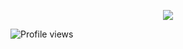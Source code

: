 <div align="center">
	<!--<p>
		<img src="https://raw.githubusercontent.com/Ta180m/Ta180m/master/header.svg" width="800" height="400">
	</p>-->
	<p>
		<img src="https://github-readme-stats.vercel.app/api?username=Ta180m&show_icons=true&title_color=fff&icon_color=79ff97&text_color=9f9f9f&bg_color=151515" >
	</p>
</div>

<p align="left">
  <img src="https://komarev.com/ghpvc/?username=Ta180m" alt="Profile views" />
</p>

<!--
**Ta180m/Ta180m** is a ✨ _special_ ✨ repository because its `README.md` (this file) appears on your GitHub profile.

Here are some ideas to get you started:

- 🔭 I’m currently working on ...
- 🌱 I’m currently learning ...
- 👯 I’m looking to collaborate on ...
- 🤔 I’m looking for help with ...
- 💬 Ask me about ...
- 📫 How to reach me: ...
- 😄 Pronouns: ...
- ⚡ Fun fact: ...
-->
